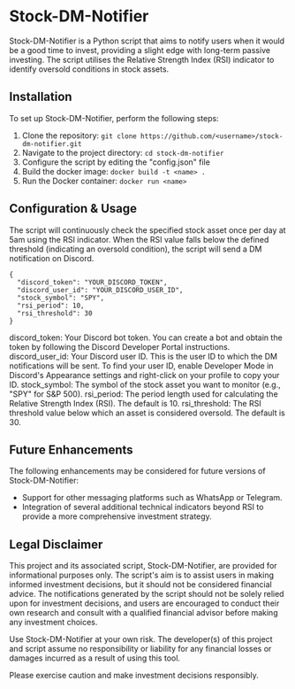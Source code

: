 # Stock-DM-Notifier

Stock-DM-Notifier is a Python script that aims to notify users when it would be a good time to invest, providing a slight edge with long-term passive investing. The script utilises the Relative Strength Index (RSI) indicator to identify oversold conditions in stock assets.

## Installation

To set up Stock-DM-Notifier, perform the following steps:

1. Clone the repository:
```git clone https://github.com/<username>/stock-dm-notifier.git```
2. Navigate to the project directory:
```cd stock-dm-notifier```
3. Configure the script by editing the "config.json" file
4. Build the docker image:
```docker build -t <name> .```
5. Run the Docker container:
```docker run <name>```

## Configuration & Usage
The script will continuously check the specified stock asset once per day at 5am using the RSI indicator. When the RSI value falls below the defined threshold (indicating an oversold condition), the script will send a DM notification on Discord.

```
{
  "discord_token": "YOUR_DISCORD_TOKEN",
  "discord_user_id": "YOUR_DISCORD_USER_ID",
  "stock_symbol": "SPY",
  "rsi_period": 10,
  "rsi_threshold": 30
}
```
discord_token: Your Discord bot token. You can create a bot and obtain the token by following the Discord Developer Portal instructions.
discord_user_id: Your Discord user ID. This is the user ID to which the DM notifications will be sent. To find your user ID, enable Developer Mode in Discord's Appearance settings and right-click on your profile to copy your ID.
stock_symbol: The symbol of the stock asset you want to monitor (e.g., "SPY" for S&P 500).
rsi_period: The period length used for calculating the Relative Strength Index (RSI). The default is 10.
rsi_threshold: The RSI threshold value below which an asset is considered oversold. The default is 30.

## Future Enhancements
The following enhancements may be considered for future versions of Stock-DM-Notifier:

- Support for other messaging platforms such as WhatsApp or Telegram.
- Integration of several additional technical indicators beyond RSI to provide a more comprehensive investment strategy.

## Legal Disclaimer
This project and its associated script, Stock-DM-Notifier, are provided for informational purposes only. The script's aim is to assist users in making informed investment decisions, but it should not be considered financial advice. The notifications generated by the script should not be solely relied upon for investment decisions, and users are encouraged to conduct their own research and consult with a qualified financial advisor before making any investment choices.

Use Stock-DM-Notifier at your own risk. The developer(s) of this project and script assume no responsibility or liability for any financial losses or damages incurred as a result of using this tool.

Please exercise caution and make investment decisions responsibly.

